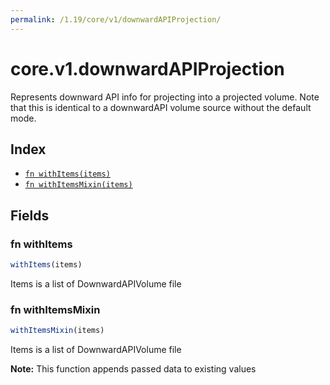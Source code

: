 ```yaml
---
permalink: /1.19/core/v1/downwardAPIProjection/
---
```


# core.v1.downwardAPIProjection

Represents downward API info for projecting into a projected volume. Note that this is identical to a downwardAPI volume source without the default mode.

## Index

* [`fn withItems(items)`](#fn-withitems)
* [`fn withItemsMixin(items)`](#fn-withitemsmixin)

## Fields

### fn withItems

```ts
withItems(items)
```

Items is a list of DownwardAPIVolume file

### fn withItemsMixin

```ts
withItemsMixin(items)
```

Items is a list of DownwardAPIVolume file

**Note:** This function appends passed data to existing values